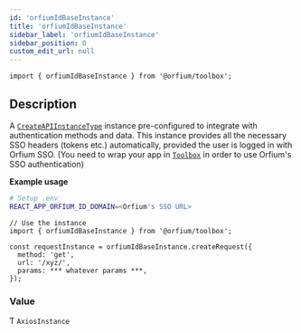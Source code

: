 ```yaml
---
id: 'orfiumIdBaseInstance'
title: 'orfiumIdBaseInstance'
sidebar_label: 'orfiumIdBaseInstance'
sidebar_position: 0
custom_edit_url: null
---
```


`import { orfiumIdBaseInstance } from '@orfium/toolbox';`

## Description



A [`CreateAPIInstanceType`](../../Types/CreateAPIInstanceType) instance pre-configured to integrate with authentication methods and data. This instance provides all the 
necessary SSO headers (tokens etc.) automatically, provided the user is logged in with Orfium SSO. (You need to 
wrap your app in [`Toolbox`](../../Components/Toolbox.mdx) in order to use Orfium's SSO authentication)

**Example usage**

```bash
# Setup .env
REACT_APP_ORFIUM_ID_DOMAIN=<Orfium's SSO URL>
```


```tsx
// Use the instance
import { orfiumIdBaseInstance } from '@orfium/toolbox';

const requestInstance = orfiumIdBaseInstance.createRequest({
  method: 'get',
  url: '/xyz/',
  params: *** whatever params ***,
});
```

### Value

Ƭ `AxiosInstance`
